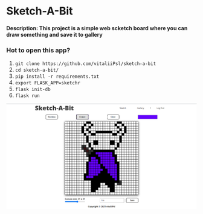 # Sketch-A-Bit

#### Description: This project is a simple web scketch board where you can draw something and save it to gallery

### Hot to open this app?
1. ` git clone https://github.com/vitaliiPsl/sketch-a-bit `
2. ` cd sketch-a-bit/ `
3. ` pip install -r requirements.txt `
4. ` export FLASK_APP=sketchr `
5. ` flask init-db `
6. ` flask run `

![Demo image](https://github.com/vitaliiPsl/sketch-a-bit/blob/main/sketchr/static/img/demo.png)
